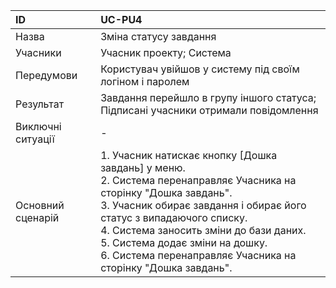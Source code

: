 | ID  | UC-PU4  |
|:---|:---|
|Назва   |Зміна статусу завдання|
|Учасники   |Учасник проекту; Система   |
|Передумови   | Користувач увійшов у систему під своїм логіном і паролем|
|Результат| Завдання перейшло в групу іншого статуса; Підписані учасники отримали повідомлення |
|Виключні ситуації|-|
|Основний сценарій|1. Учасник натискає кнопку [Дошка завдань] у меню. <br>2. Система перенаправляє Учасника на сторінку "Дошка завдань". <br>3. Учасник обирає завдання і обирає його статус з випадаючого списку.<br> 4. Система заносить зміни до бази даних. <br>5. Система додає зміни на дошку. <br>6. Система перенаправляє Учасника на сторінку "Дошка завдань".
